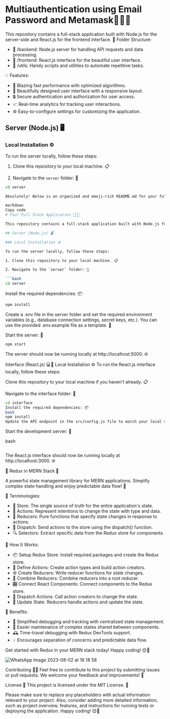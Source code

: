 # Multiauthentication using Email Password and Metamask👩‍💻🚀

This repository contains a full-stack application built with Node.js for the server-side and React.js for the frontend interface.
📁 Folder Structure:
- 📁 /backend: Node.js server for handling API requests and data processing.
- 📁 /frontend: React.js interface for the beautiful user interface.
- 📁 /utils: Handy scripts and utilities to automate repetitive tasks.

💡 Features:
- 🚀 Blazing fast performance with optimized algorithms.
- 🎨 Beautifully designed user interface with a responsive layout.
- 🔒 Secure authentication and authorization for user access.
- 📈 Real-time analytics for tracking user interactions.
- ⚙️ Easy-to-configure settings for customizing the application.
## Server (Node.js) 🖥️

### Local Installation ⚙️

To run the server locally, follow these steps:

1. Clone this repository to your local machine. 📋

2. Navigate to the `server` folder: 📂

```bash
cd server

Absolutely! Below is an organized and emoji-rich README.md for your full-stack application repository with separate folders for the Node.js server and React.js interface.

markdown
Copy code
# Your Full Stack Application 👩‍💻🚀

This repository contains a full-stack application built with Node.js for the server-side and React.js for the frontend interface.

## Server (Node.js) 🖥️

### Local Installation ⚙️

To run the server locally, follow these steps:

1. Clone this repository to your local machine. 📋

2. Navigate to the `server` folder: 📂

```bash
cd server
```
Install the required dependencies: 📦
```bash
npm install
```
Create a .env file in the server folder and set the required environment variables (e.g., database connection settings, secret keys, etc.). You can use the provided .env.example file as a template. 🔑

Start the server: 🚀

```bash
npm start
```
The server should now be running locally at http://localhost:5000. 🌐

Interface (React.js) 💻🎨
Local Installation ⚙️
To run the React.js interface locally, follow these steps:

Clone this repository to your local machine if you haven't already. 📋

Navigate to the interface folder: 📂

```bash
cd interface
Install the required dependencies: 📦
bash
npm install
Update the API endpoint in the src/config.js file to match your local server's address (e.g., http://localhost:5000). 🔄
```

Start the development server: 🚀

bash
```npm start
```
The React.js interface should now be running locally at http://localhost:3000. 🌐

🔄 Redux in MERN Stack 🚀

A powerful state management library for MERN applications. Simplify complex state handling and enjoy predictable data flow! 🌟

📘 Terminologies:
- 🏢 Store: The single source of truth for the entire application's state.
- 🎯 Actions: Represent intentions to change the state with type and data.
- 🔄 Reducers: Pure functions that specify state changes in response to actions.
- 📮 Dispatch: Send actions to the store using the dispatch() function.
- 🔍 Selectors: Extract specific data from the Redux store for components.

🚀 How It Works:
- 📦 Setup Redux Store: Install required packages and create the Redux store.
- 🚀 Define Actions: Create action types and build action creators.
- ⚙️ Create Reducers: Write reducer functions for state changes.
- 🔗 Combine Reducers: Combine reducers into a root reducer.
- 🎛️ Connect React Components: Connect components to the Redux store.
- 📩 Dispatch Actions: Call action creators to change the state.
- 🔄 Update State: Reducers handle actions and update the state.

🎉 Benefits:
- 🐞 Simplified debugging and tracking with centralized state management.
- 🧩 Easier maintenance of complex states shared between components.
- 🕰️ Time-travel debugging with Redux DevTools support.
- 💡 Encourages separation of concerns and predictable data flow.

Get started with Redux in your MERN stack today! Happy coding! 😊🌈


![WhatsApp Image 2023-08-02 at 16 18 58](https://github.com/MVRKKSK/luganodes-task4/assets/82573421/ef1bc03e-8594-4ea8-b9b0-95b683afb263)

Contributing 🤝🌟
Feel free to contribute to this project by submitting issues or pull requests. We welcome your feedback and improvements! 🙌

License 📄
This project is licensed under the MIT License. 📜

Please make sure to replace any placeholders with actual information relevant to your project. Also, consider adding more detailed information, such as project overview, features, and instructions for running tests or deploying the application. Happy coding! 😊🚀
